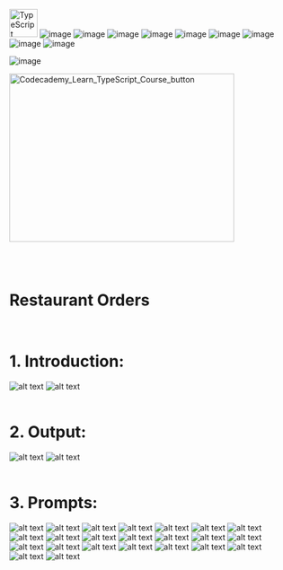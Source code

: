 <img src="https://github.com/phuongtrieu97coder/Readme_Content_Structure/assets/82598726/e1e4c288-80b1-4757-beb2-9232cddc38db" alt="TypeScript" width="50px" height="50px"> ![image](https://img.shields.io/badge/NodeJS-black?style=for-the-badge&logo=node.js) ![image](https://img.shields.io/badge/ReactJS-black?style=for-the-badge&logo=react) ![image](https://img.shields.io/badge/mongoDB-black?style=for-the-badge&logo=mongodb)  ![image](https://img.shields.io/badge/HTML5-black?style=for-the-badge&logo=html5) ![image](https://img.shields.io/badge/CSS3-black?style=for-the-badge&logo=css3) ![image](https://img.shields.io/badge/Bootstrap-white?style=for-the-badge&logo=bootstrap) ![image](https://img.shields.io/badge/JavaScript-black?style=for-the-badge&logo=javascript) ![image](https://img.shields.io/badge/jQuery-black?style=for-the-badge&logo=jquery) ![image](https://img.shields.io/badge/JSON-black?style=for-the-badge&logo=json)

![image](https://github.com/phuongtrieu97coder/TypeScript_projects/assets/82598726/e218b143-4733-4649-955b-d78447786317)



<a type="button" title="Codecademy_Learn_TypeScript_Course_button" href="https://www.codecademy.com/courses/learn-typescript/projects/restaurant-orders" target="_blank" data-CodecademyLearnTypescriptCourseButt="CodecademyLearnTypescriptCourseButt_data"><img src="https://user-images.githubusercontent.com/82598726/175697552-f960b057-9e97-4c3e-a3e2-f2b5f7876de9.png" alt="Codecademy_Learn_TypeScript_Course_button" width="400px" height="300px"></a>

<br><br>

# Restaurant Orders
<br>

# 1. Introduction:
![alt text](image.png)
![alt text](image-1.png)
<br>
<br>

# 2. Output:
![alt text](image-25.png)
![alt text](image-26.png)
<br>
<br>

# 3. Prompts:
![alt text](image-2.png)
![alt text](image-3.png)
![alt text](image-4.png)
![alt text](image-5.png)
![alt text](image-6.png)
![alt text](image-7.png)
![alt text](image-8.png)
![alt text](image-9.png)
![alt text](image-10.png)
![alt text](image-11.png)
![alt text](image-12.png)
![alt text](image-13.png)
![alt text](image-14.png)
![alt text](image-15.png)
![alt text](image-16.png)
![alt text](image-17.png)
![alt text](image-18.png)
![alt text](image-19.png)
![alt text](image-20.png)
![alt text](image-21.png)
![alt text](image-22.png)
![alt text](image-23.png)
![alt text](image-24.png)
